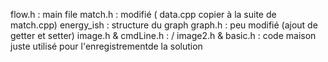 flow.h : main file
match.h : modifié ( data.cpp copier à la suite de match.cpp)
energy_ish : structure du graph
graph.h : peu modifié (ajout de getter et setter)
image.h & cmdLine.h  : /
image2.h & basic.h : code maison juste utilisé pour l'enregistrementde la solution

